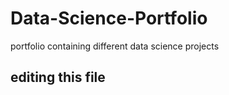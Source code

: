 # Data-Science-Portfolio
portfolio containing different data science projects 
## editing this file
